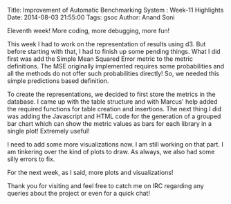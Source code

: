 Title: Improvement of Automatic Benchmarking System : Week-11 Highlights
Date: 2014-08-03 21:55:00
Tags: gsoc
Author: Anand Soni

Eleventh week! More coding, more debugging, more fun!  

This week I had to work on the representation of results using d3. But before starting with that, I had to finish up some pending things. What I did first was add the Simple Mean Squared Error metric to the metric definitions. The MSE originally implemented requires some probabilities and all the methods do not offer such probabilities directly! So, we needed this simple predictions based definition.

To create the representations, we decided to first store the metrics in the database. I came up with the table structure and with Marcus' help added the required functions for table creation and insertions. The next thing I did was adding the Javascript and HTML code for the generation of a grouped bar chart which can show the metric values as bars for each library in a single plot! Extremely useful!

I need to add some more visualizations now. I am still working on that part. I am tinkering over the kind of plots to draw. As always, we also had some silly errors to fix.

For the next week, as I said, more plots and visualizations! 

Thank you for visiting and feel free to catch me on IRC regarding any queries about the project or even for a quick chat!
